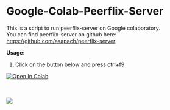 # Google-Colab-Peerflix-Server

This is a script to run peerflix-server on Google colaboratory.
<br>
You can find peerflix-server on github here: https://github.com/asapach/peerflix-server


<b>Usage:</b>
1. Click on the button below and press ctrl+f9

<a href="https://github.com/K-E-N-W-A-Y/Google-Colab-Peerflix-Server/blob/master/Peerflix_Server_Colab_KENWAY.ipynb" target="_parent\"><img src="https://colab.research.google.com/assets/colab-badge.svg" alt="Open In Colab"/></a>

<br><br>
<img src="https://i.snag.gy/qIX7Yx.jpg">
